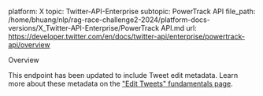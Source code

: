 platform: X
topic: Twitter-API-Enterprise
subtopic: PowerTrack API
file_path: /home/bhuang/nlp/rag-race-challenge2-2024/platform-docs-versions/X_Twitter-API-Enterprise/PowerTrack API.md
url: https://developer.twitter.com/en/docs/twitter-api/enterprise/powertrack-api/overview

Overview

This endpoint has been updated to include Tweet edit metadata. Learn more about these metadata on the ["Edit Tweets" fundamentals page](https://developer.twitter.com/en/docs/twitter-api/enterprise/edit-tweets).